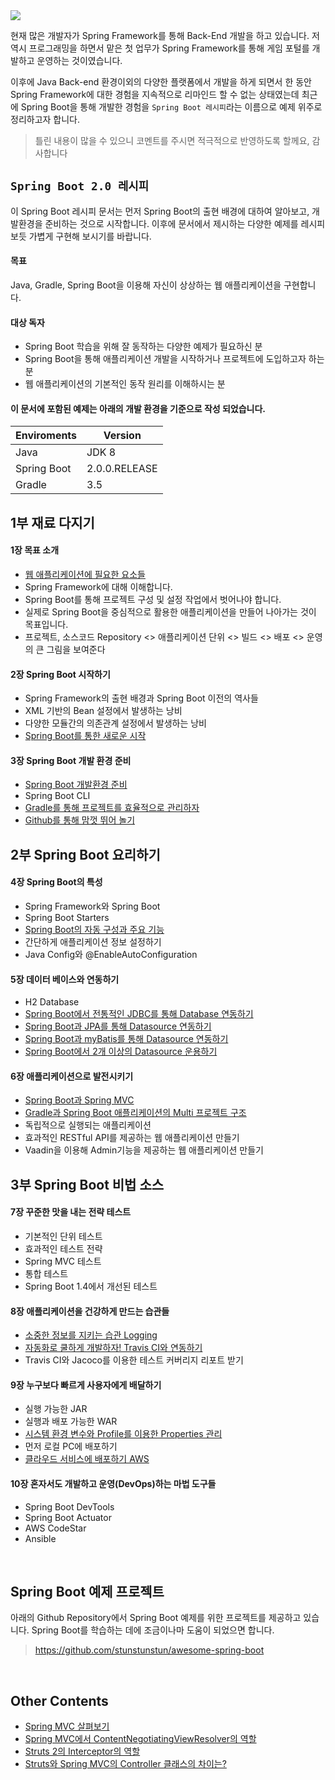 <img src='https://alexandreesl.files.wordpress.com/2014/12/springboot.png' />

현재 많은 개발자가 Spring Framework를 통해 Back-End 개발을 하고 있습니다. 저 역시 프로그래밍을 하면서 맡은 첫 업무가 Spring Framework를 통해 게임 포털를 개발하고 운영하는 것이였습니다.

이후에 Java Back-end 환경이외의 다양한 플랫폼에서 개발을 하게 되면서 한 동안 Spring Framework에 대한 경험을 지속적으로 리마인드 할 수 없는 상태였는데 최근에 Spring Boot을 통해 개발한 경험을 `Spring Boot 레시피`라는 이름으로 예제 위주로 정리하고자 합니다.

> 틀린 내용이 많을 수 있으니 코멘트를 주시면 적극적으로 반영하도록 할께요, 감사합니다

## `Spring Boot 2.0 레시피`

이 Spring Boot 레시피 문서는 먼저 Spring Boot의 출현 배경에 대하여 알아보고, 개발환경을 준비하는 것으로 시작합니다. 이후에 문서에서 제시하는 다양한 예제를 레시피보듯 가볍게 구현해 보시기를 바랍니다.

#### 목표

Java, Gradle, Spring Boot을 이용해 자신이 상상하는 웹 애플리케이션을 구현합니다.

#### 대상 독자

- Spring Boot 학습을 위해 잘 동작하는 다양한 예제가 필요하신 분
- Spring Boot을 통해 애플리케이션 개발을 시작하거나 프로젝트에 도입하고자 하는 분
- 웹 애플리케이션의 기본적인 동작 원리를 이해하시는 분

#### 이 문서에 포함된 예제는 아래의 개발 환경을 기준으로 작성 되었습니다.

Enviroments | Version 
---|---
Java | JDK 8
Spring Boot | 2.0.0.RELEASE
Gradle | 3.5

## 1부 재료 다지기

#### 1장 목표 소개
- [웹 애플리케이션에 필요한 요소들](https://github.com/stunstunstun/awesome-wiki/blob/master/Spring/spring-boot-what-is-next.md) 
- Spring Framework에 대해 이해합니다.
- Spring Boot를 통해 프로젝트 구성 및 설정 작업에서 벗어나야 합니다.
- 실제로 Spring Boot을 중심적으로 활용한 애플리케이션을 만들어 나아가는 것이 목표입니다.
- 프로젝트, 소스코드 Repository <> 애플리케이션 단위 <> 빌드 <> 배포 <> 운영의 큰 그림을 보여준다

#### 2장 Spring Boot 시작하기

- Spring Framework의 출현 배경과 Spring Boot 이전의 역사들
- XML 기반의 Bean 설정에서 발생하는 낭비
- 다양한 모듈간의 의존관계 설정에서 발생하는 낭비
- [Spring Boot를 통한 새로운 시작](https://github.com/stunstunstun/awesome-wiki/blob/master/Spring/spring-boot-get-started.md)

#### 3장 Spring Boot 개발 환경 준비

- [Spring Boot 개발환경 준비](https://github.com/stunstunstun/awesome-wiki/blob/master/Spring/spring-boot-environments.md)
- Spring Boot CLI
- [Gradle를 통해 프로젝트를 효율적으로 관리하자](https://github.com/stunstunstun/awesome-wiki/blob/master/Spring/spring-boot-and-gradle.md) 
- [Github를 통해 맘껏 뛰어 놀기](https://github.com/stunstunstun/awesome-wiki/blob/master/Spring/spring-boot-with-github.md) 

## 2부 Spring Boot 요리하기

#### 4장 Spring Boot의 특성

- Spring Framework와 Spring Boot
- Spring Boot Starters
- [Spring Boot의 자동 구성과 주요 기능](https://github.com/stunstunstun/awesome-wiki/blob/master/Spring/spring-boot-autoconfigure.md)
- 간단하게 애플리케이션 정보 설정하기
- Java Config와 @EnableAutoConfiguration

#### 5장 데이터 베이스와 연동하기

- H2 Database
- [Spring Boot에서 전통적인 JDBC를 통해 Database 연동하기](https://github.com/stunstunstun/awesome-wiki/blob/master/Spring/spring-boot-with-jdbc.md)
- [Spring Boot과 JPA를 통해 Datasource 연동하기](https://github.com/stunstunstun/awesome-wiki/blob/master/Spring/spring-boot-with-jpa.md)
- [Spring Boot과 myBatis를 통해 Datasource 연동하기](https://github.com/stunstunstun/awesome-wiki/blob/master/Spring/spring-boot-with-mybatis.md)
- [Spring Boot에서 2개 이상의 Datasource 운용하기](https://github.com/stunstunstun/awesome-wiki/blob/master/Spring/spring-boot-multi-datasources.md)

#### 6장 애플리케이션으로 발전시키기

- [Spring Boot과 Spring MVC](https://github.com/stunstunstun/awesome-wiki/blob/master/Spring/spring-boot-web-mvc.md)
- [Gradle과 Spring Boot 애플리케이션의 Multi 프로젝트 구조](https://github.com/stunstunstun/awesome-wiki/blob/master/Spring/spring-boot-gradle-multi-project.md)
- 독립적으로 실행되는 애플리케이션
- 효과적인 RESTful API를 제공하는 웹 애플리케이션 만들기
- Vaadin을 이용해 Admin기능을 제공하는 웹 애플리케이션 만들기

## 3부 Spring Boot 비법 소스 

#### 7장 꾸준한 맛을 내는 전략 테스트

- 기본적인 단위 테스트
- 효과적인 테스트 전략
- Spring MVC 테스트
- 통합 테스트
- Spring Boot 1.4에서 개선된 테스트

#### 8장 애플리케이션을 건강하게 만드는 습관들

- [소중한 정보를 지키는 습관 Logging](https://github.com/stunstunstun/awesome-wiki/blob/master/Spring/spring-boot-logging.md) 
- [자동화로 쿨하게 개발하자! Travis CI와 연동하기](https://github.com/stunstunstun/awesome-wiki/blob/master/Spring/spring-boot-with-travis-ci.md)
- Travis CI와 Jacoco를 이용한 테스트 커버리지 리포트 받기

#### 9장 누구보다 빠르게 사용자에게 배달하기

- 실행 가능한 JAR
- 실행과 배포 가능한 WAR
- [시스템 환경 변수와 Profile를 이용한 Properties 관리](https://github.com/stunstunstun/awesome-wiki/blob/master/Spring/spring-boot-properties.md)
- 먼저 로컬 PC에 배포하기
- [클라우드 서비스에 배포하기 AWS](https://github.com/stunstunstun/awesome-wiki/blob/master/Spring/spring-boot-deploying.md) 

#### 10장 혼자서도 개발하고 운영(DevOps)하는 마법 도구들

- Spring Boot DevTools
- Spring Boot Actuator
- AWS CodeStar
- Ansible

<br/>

## Spring Boot 예제 프로젝트

아래의 Github Repository에서 Spring Boot 예제를 위한 프로젝트를 제공하고 있습니다. Spring Boot를 학습하는 데에 조금이나마 도움이 되었으면 합니다.

> https://github.com/stunstunstun/awesome-spring-boot

<br/>

## Other Contents

- [Spring MVC 살펴보기](https://github.com/stunstunstun/awesome-wiki/blob/master/Spring/spring-mvc-overview.md)
- [Spring MVC에서 ContentNegotiatingViewResolver의 역할](https://github.com/stunstunstun/awesome-wiki/blob/master/Spring/spring-mvc-content-negotiating-view-resolver.md)
- [Struts 2의 Interceptor의 역할](https://github.com/stunstunstun/awesome-wiki/blob/master/Spring/struts-interceptor.md)
- [Struts와 Spring MVC의 Controller 클래스의 차이는?](https://github.com/stunstunstun/awesome-wiki/blob/master/Spring/struts-and-spring-mvc.md)